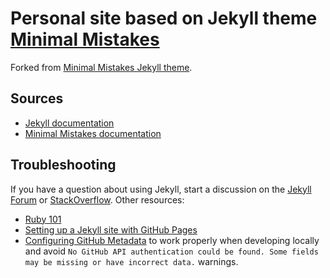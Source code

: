 # Personal site based on Jekyll theme [Minimal Mistakes](https://mmistakes.github.io/minimal-mistakes/)

Forked from [Minimal Mistakes Jekyll theme](https://mmistakes.github.io/minimal-mistakes/).

## Sources

- [Jekyll documentation](https://jekyllrb.com/docs/)
- [Minimal Mistakes documentation](https://mmistakes.github.io/minimal-mistakes/docs/quick-start-guide/)


## Troubleshooting

If you have a question about using Jekyll, start a discussion on the [Jekyll Forum](https://talk.jekyllrb.com/) or [StackOverflow](https://stackoverflow.com/questions/tagged/jekyll). Other resources:

- [Ruby 101](https://jekyllrb.com/docs/ruby-101/)
- [Setting up a Jekyll site with GitHub Pages](https://jekyllrb.com/docs/github-pages/)
- [Configuring GitHub Metadata](https://github.com/jekyll/github-metadata/blob/master/docs/configuration.md#configuration) to work properly when developing locally and avoid `No GitHub API authentication could be found. Some fields may be missing or have incorrect data.` warnings.

